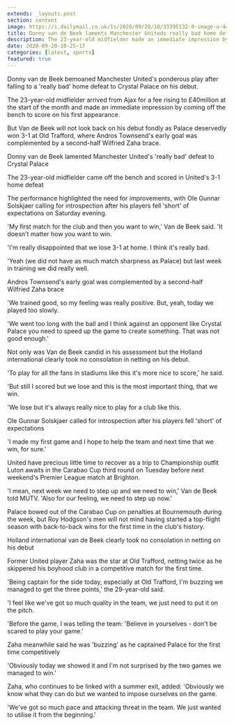 ```yaml
---
extends: _layouts.post
section: content
image: https://i.dailymail.co.uk/1s/2020/09/20/10/33395132-0-image-a-44_1600592971969.jpg 
title: Donny van de Beek laments Manchester Uniteds really bad home defeat to Crystal Palace 
description: The 23-year-old midfielder made an immediate impression by coming off the bench to score on his first appearance but he will not back on his debut fondly as Crystal Palace won 3-1 at Old Trafford. 
date: 2020-09-20-10-25-17 
categories: [latest, sports] 
featured: true 
--- 
```

Donny van de Beek bemoaned Manchester United's ponderous play after falling to a 'really bad' home defeat to Crystal Palace on his debut.

The 23-year-old midfielder arrived from Ajax for a fee rising to £40million at the start of the month and made an immediate impression by coming off the bench to score on his first appearance.

But Van de Beek will not look back on his debut fondly as Palace deservedly won 3-1 at Old Trafford, where Andros Townsend's early goal was complemented by a second-half Wilfried Zaha brace.

Donny van de Beek lamented Manchester United's 'really bad' defeat to Crystal Palace

The 23-year-old midfielder came off the bench and scored in United's 3-1 home defeat

The performance highlighted the need for improvements, with Ole Gunnar Solskjaer calling for introspection after his players fell 'short' of expectations on Saturday evening.

'My first match for the club and then you want to win,' Van de Beek said. 'It doesn't matter how you want to win.

'I'm really disappointed that we lose 3-1 at home. I think it's really bad.

'Yeah (we did not have as much match sharpness as Palace) but last week in training we did really well.

Andros Townsend's early goal was complemented by a second-half Wilfried Zaha brace

'We trained good, so my feeling was really positive. But, yeah, today we played too slowly.

'We went too long with the ball and I think against an opponent like Crystal Palace you need to speed up the game to create something. That was not good enough.'

Not only was Van de Beek candid in his assessment but the Holland international clearly took no consolation in netting on his debut.

'To play for all the fans in stadiums like this it's more nice to score,' he said.

'But still I scored but we lose and this is the most important thing, that we win.

'We lose but it's always really nice to play for a club like this.

Ole Gunnar Solskjaer called for introspection after his players fell 'short' of expectations

'I made my first game and I hope to help the team and next time that we win, for sure.'

United have precious little time to recover as a trip to Championship outfit Luton awaits in the Carabao Cup third round on Tuesday before next weekend's Premier League match at Brighton.

'I mean, next week we need to step up and we need to win,' Van de Beek told MUTV. 'Also for our feeling, we need to step up now.'

Palace bowed out of the Carabao Cup on penalties at Bournemouth during the week, but Roy Hodgson's men will not mind having started a top-flight season with back-to-back wins for the first time in the club's history.

Holland international van de Beek clearly took no consolation in netting on his debut

Former United player Zaha was the star at Old Trafford, netting twice as he skippered his boyhood club in a competitive match for the first time.

'Being captain for the side today, especially at Old Trafford, I'm buzzing we managed to get the three points,' the 29-year-old said.

'I feel like we've got so much quality in the team, we just need to put it on the pitch.

'Before the game, I was telling the team: 'Believe in yourselves - don't be scared to play your game.'

Zaha meanwhile said he was 'buzzing' as he captained Palace for the first time competitively

'Obviously today we showed it and I'm not surprised by the two games we managed to win.'

Zaha, who continues to be linked with a summer exit, added: 'Obviously we know what they can do but we wanted to impose ourselves on the game.

'We've got so much pace and attacking threat in the team. We just wanted to utilise it from the beginning.'

